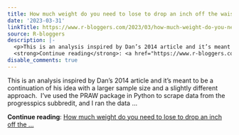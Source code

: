 ```yaml
---
title: How much weight do you need to lose to drop an inch off the waist?
date: '2023-03-31'
linkTitle: https://www.r-bloggers.com/2023/03/how-much-weight-do-you-need-to-lose-to-drop-an-inch-off-the-waist/
source: R-bloggers
description: |-
  <p>This is an analysis inspired by Dan’s 2014 article and it’s meant to be a continuation of his idea with a larger sample size and a slightly different approach.  I’ve used the PRAW package in Python to scrape data from the progresspics subbredit, and I ran the data ...</p>
  <strong>Continue reading</strong>: <a href="https://www.r-bloggers.com/2023/03/how-much-weight-do-you-need-to-lose-to-drop-an-inch-off-the-waist/">How much weight do you need to lose to drop an inch off the ...
disable_comments: true
---
```

<p>This is an analysis inspired by Dan’s 2014 article and it’s meant to be a continuation of his idea with a larger sample size and a slightly different approach.  I’ve used the PRAW package in Python to scrape data from the progresspics subbredit, and I ran the data ...</p>
<strong>Continue reading</strong>: <a href="https://www.r-bloggers.com/2023/03/how-much-weight-do-you-need-to-lose-to-drop-an-inch-off-the-waist/">How much weight do you need to lose to drop an inch off the ...